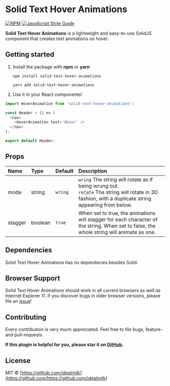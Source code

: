 # Solid Text Hover Animations

[![NPM](https://img.shields.io/npm/v/solid-text-hover-animations.svg)](https://www.npmjs.com/package/solid-text-hover-animations) [![JavaScript Style Guide](https://img.shields.io/badge/code_style-standard-brightgreen.svg)](https://standardjs.com)

**Solid Text Hover Animations** is a lightweight and easy-to-use SolidJS component that creates text animations on hover.

<!-- **[Check out the Demo!](https://andreasfaust.github.io/solid-text-hover-animations/)** -->

## Getting started

1. Install the package with **npm** or **yarn**

   `npm install solid-text-hover-animations`

   `yarn add solid-text-hover-animations`

2. Use it in your React components!

```javascript
import HoverAnimation from 'solid-text-hover-animations';

const Header = () => (
  <nav>
    <HoverAnimation text='About' />
  </nav>
);

export default Header;
```

## Props

| **Name** | **Type** | **Default** | **Description**                                                                                                                                         |
| :------- | :------- | :---------- | :------------------------------------------------------------------------------------------------------------------------------------------------------ |
| mode     | string   | `wring`     | `wring` The string will rotate as if being wrung out. <br> `rotate` The string will rotate in 3D fashion, with a duplicate string appearing from below. |
| stagger  | boolean  | `true`      | When set to true, the animations will stagger for each character of the string. When set to false, the whole string will animate as one.                |

## Dependencies

Solid Text Hover Animations has no dependecies besides Solid.

## Browser Support

Solid Text Hover Animations should work in all current browsers as well as Internet Explorer 11. If you discover bugs in older browser versions, please file an [issue](https://github.com/idealmilk/solid-text-hover-animations/issues)!

## Contributing

Every contribution is very much appreciated.
Feel free to file bugs, feature- and pull-requests.

**If this plugin is helpful for you, please star it on [GitHub](https://github.com/idealmilk/solid-text-hover-animations/).**

## License

MIT © [https://github.com/idealmilk](https://github.com/https://github.com/idealmilk)
